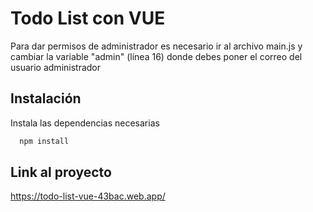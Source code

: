 # Todo List con VUE

Para dar permisos de administrador es necesario ir al archivo main.js y cambiar la variable "admin" (línea 16) donde debes poner el correo del usuario administrador

## Instalación

Instala las dependencias necesarias

```bash
  npm install 

```

## Link al proyecto

https://todo-list-vue-43bac.web.app/
